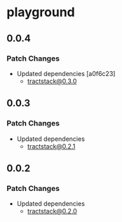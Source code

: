 # playground

## 0.0.4

### Patch Changes

- Updated dependencies [a0f6c23]
  - tractstack@0.3.0

## 0.0.3

### Patch Changes

- Updated dependencies
  - tractstack@0.2.1

## 0.0.2

### Patch Changes

- Updated dependencies
  - tractstack@0.2.0

